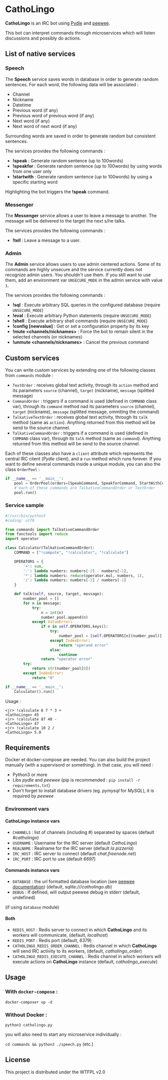 CathoLingo
===========

**CathoLingo** is an IRC bot using [Pydle](https://github.com/Shizmob/pydle) and [peewee](https://github.com/coleifer/peewee).

This bot can interpret commands through microservices which will listen discussions and possibly do actions.

## List of native services

### Speech

The **Speech** service saves words in database in order to generate random sentences.
For each word, the following data will be associated :
- Channel
- Nickname
- Datetime
- Previous word (if any)
- Previous word of previous word (if any)
- Next word (if any)
- Next word of next word (if any)

Surrounding words are saved in order to generate random but consistent sentences.

The services provides the following commands :
- **!speak** : Generate random sentence (up to 100words)
- **!speakfor <nickname>** : Generate random sentence (up to 100words) by using words from one user only
- **!startwith <words>** : Generate random sentence (up to 100words) by using a specific starting word

Highlighting the bot triggers the **!speak** command.

### Messenger

The **Messenger** service allows a user to leave a message to another. The message will be delivered to the target the next s/he talks.

The services provides the following commands :
- **!tell <user> <message>** : Leave a message to a user.

### Admin

The **Admin** service allows users to use admin centered actions. Some of its commands are highly unsecure and the service currently does not recognize admin users. You shouldn't use them. If you still want to use them, add an environment var `UNSECURE_MODE` in the admin service with value `1`.


The services provides the following commands :
- **!sql** : Execute arbitrary SQL queries in the configured database (require `UNSECURE_MODE`)
- **!eval** : Execute arbitrary Python statements (require `UNSECURE_MODE`)
- **!shell** : Execute arbitrary shell commands (require `UNSECURE_MODE`)
- **!config <label> [newvalue]** : Get or set a configuration property by its key
- **!mute <channels/nicknames>** : Force the bot to remain silent in the selected channels (or nicknames)
- **!unmute <channels/nicknames>** : Cancel the previous command


## Custom services

You can write custom services by extending one of the following classes from `commands` module :

- `TextOrder` : receives global text activity, through its `action` method and its parameters `source` (channel), `target` (nickname), `message` (splitted message)
- `CommandOrder` : triggers if a command is used (defined in `COMMAND` class var), through its `command` method nad its parameters `source` (channel), `target` (nickname), `message` (splitted message, ommiting the command)
- `TalkativeTextOrder` : receives global text activity, through its `talk` method (same as `action`). Anything returned from this method will be send to the source channel.
- `TalkativeCommandOrder` : triggers if a command is used (defined in `COMMAND` class var), through its `talk` method (same as `command`). Anything returned from this method will be send to the source channel.

Each of these classes also have a `client` attribute which represents the central IRC client (*Pydle* client), and a `run` method which runs forever.
If you want to define several commands inside a unique module, you can also the class `OrderPool` :

```python
if __name__ == '__main__':
	pool = OrderPool(orders=[SpeakCommand, SpeakforCommand, StartWithCommand, WordDatabaseOrder])
	# each of these commands are TalkativeCommandOrder or TextOrder
	pool.run()
```

### Service sample

```python
#!/usr/bin/python3
#coding: utf8

from commands import TalkativeCommandOrder
from functools import reduce
import operator

class Calculator(TalkativeCommandOrder):
	COMMAND = ["!compute", "!calculator", "!calculate"]

	OPERATORS = {
		'+': sum,
		'-': lambda numbers: numbers[-2] - numbers[-1],
		'*': lambda numbers: reduce(operator.mul, numbers, 1),
		'/': lambda numbers: numbers[-2] / numbers[-1]
	}

	def talk(self, source, target, message):
		number_pool = []
		for n in message:
			try:
				n = int(n)
				number_pool.append(n)
			except ValueError:
				if n in self.OPERATORS.keys():
					try:
						number_pool = [self.OPERATORS[n](number_pool)]
					except IndexError:
						return "operand error"
					else:
						continue
				return "operator error"
		try:
			return str(number_pool[0])
		except IndexError:
			return "0"

if __name__ == '__main__':
	Calculator().run()
```

Usage :

```
<jr> !calculate 6 7 * 3 +
<CathoLingo> 45
<jr> !calculate 87 40 -
<CathoLingo> 47
<jr> !calculate 10 2 /
<CathoLingo> 5.0
```

## Requirements

Docker et docker-compose are needed.
You can also build the project manually (with a supervisord or something). In that case, you will need :

- Python3 or more
- Libs *pydle* and *peewee* (pip is recommended : `pip install -r requirements.txt`)
- Don't forget to install database drivers (eg. *pymysql* for *MySQL*), it is required by *peewee*

### Environment vars

#### CathoLingo instance vars
- `CHANNELS` : list of channels (including #) separated by spaces (default *#catholingo*)
- `USERNAME` : Username for the IRC server (default *CathoLingo*)
- `REALNAME` : Realname for the IRC server (default *la pizzeria*)
- `IRC_HOST` : IRC server to connect (default *chat.freenode.net*)
- `IRC_PORT` : IRC port to use (default *6697*)

#### Commands instance vars

- `DATABASE` : the url formatted database location (see [peewee documentation](http://docs.peewee-orm.com/en/latest/peewee/database.html#connecting-using-a-database-url)) (default, *sqlite:///catholingo.db*)
- `DEBUG` : If defined, will output peewee debug in stderr (default, undefined)

(if using `database` module)

#### Both

- `REDIS_HOST` : Redis server to connect in which **CathoLingo** and its workers will communicate, (default, *localhost*)
- `REDIS_PORT` : Redis port (default, *6379*)
- `CATHOLINGO_REDIS_ORDER_CHANNEL` : Redis channel in which **CathoLingo** will send IRC activity to its workers, (default, *catholingo_order*)
- `CATHOLINGO_REDIS_EXECUTE_CHANNEL` : Redis channel in which workers will execute actions on **CathoLingo** instance (default, *catholingo_execute*)

## Usage

### With `docker-compose` :

`docker-composer up -d`

### Without Docker :

`python3 catholingo.py`

you will also need to start any microservice individually :

`cd commands && python3 ./speech.py` (etc.)

## License

This project is distributed under the WTFPL v2.0
